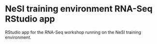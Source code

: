 # NeSI training environment RNA-Seq RStudio app

RStudio app for the RNA-Seq workshop running on the NeSI training environment.
